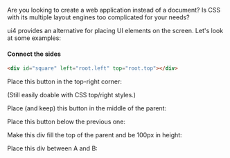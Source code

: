Are you looking to create a web application instead of a document?
Is CSS with its multiple layout engines too complicated for your needs? 

ui4 provides an alternative for placing UI elements on the screen. Let's look at some examples:

#### Connect the sides

```html example solid_sized
<div id="square" left="root.left" top="root.top"></div>
```

Place this button in the top-right corner:


(Still easily doable with CSS top/right styles.)

Place (and keep) this button in the middle of the parent:


Place this button below the previous one:


Make this div fill the top of the parent and be 100px in height:


Place this div between A and B:


